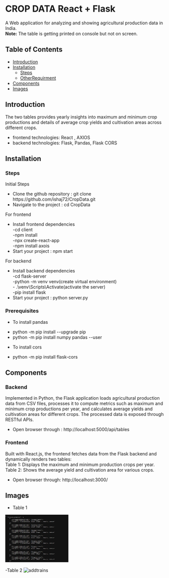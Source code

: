 # CROP DATA React + Flask

A Web application for analyzing and showing agricultural production data in India.<br/>
**Note:** The table is getting printed on console but not on screen.

## Table of Contents

- [Introduction](#introduction)
- [Installation](#installation)
  - [Steps](#steps)
  - [OtherRequirment](#OtherRequirments) 
- [Components](#components)
- [Images](#images)

## Introduction
The two tables provides yearly insights into maximum and minimum crop productions and details of average crop yields and cultivation areas across different crops.<br/>
- frontend technologies: React , AXIOS<br/>
- backend technologies: Flask, Pandas, Flask CORS<br/>

## Installation

### Steps
<p>Initial Steps</p>
<ul>
<li>Clone the github repository : git clone https://github.com/ishaj72/CropData.git</li>
<li>Navigate to the project : cd CropData</li>
</ul>

<p>For frontend</p>
<ul>
<li>Install frontend dependencies <br/> -cd client <br/> -npm install  <br/> -npx create-react-app  <br/> -npm install axois </li>
<li>Start your project : npm start</li>
</ul>

<p>For backend</p>
<ul>
<li>Install backend dependencies <br/> -cd flask-server <br/> -python -m venv venv(create virtual environment)  <br/> - .\venv\Scripts\Activate(activate the server)   <br/> -pip install flask </li>
<li>Start your project : python server.py</li>
</ul>

### Prerequisites
- To install pandas 
<ul> 
<li>python -m pip install --upgrade pip</li>
<li>python -m pip install numpy pandas --user</li>
</ul> 

- To install cors
<ul> 
<li>python -m pip install flask-cors</li>
</ul> 

## Components
### Backend 
Implemented in Python, the Flask application loads agricultural production data from CSV files, processes it to compute metrics such as maximum and minimum crop productions per year, and calculates average yields and cultivation areas for different crops. The processed data is exposed through RESTful APIs.<br/>
- Open browser through : http://localhost:5000/api/tables

### Frontend
Built with React.js, the frontend fetches data from the Flask backend and dynamically renders two tables:<br/>
Table 1: Displays the maximum and minimum production crops per year.<br/>
Table 2: Shows the average yield and cultivation area for various crops.<br/>
- Open browser through: http://localhost:3000/

## Images
- Table 1
<img src="assets\table1.png" alt="addtrains" width="200" height="150">

-Table 2
<img src="assets\table2.png" alt="addtrains" width="200" height="150">